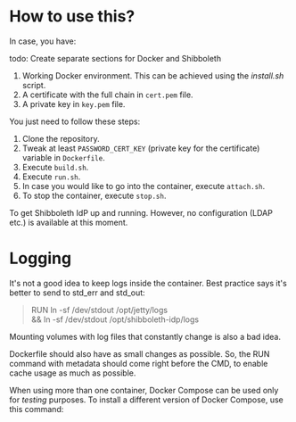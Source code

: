 # How to use this?

In case, you have:

todo: Create separate sections for Docker and Shibboleth

1. Working Docker environment. This can be achieved using the *install.sh* script.
2. A certificate with the full chain in `cert.pem` file.
3. A private key in `key.pem` file.

You just need to follow these steps:

1. Clone the repository.
2. Tweak at least `PASSWORD_CERT_KEY` (private key for the certificate) variable in `Dockerfile`.
3. Execute `build.sh`.
4. Execute `run.sh`.
5. In case you would like to go into the container, execute `attach.sh`.
6. To stop the container, execute `stop.sh`.

To get Shibboleth IdP up and running. However, no configuration (LDAP etc.) is available at this moment.


# Logging #

It's not a good idea to keep logs inside the container. Best practice says it's better to send to std_err and std_out:

> RUN ln -sf /dev/stdout  /opt/jetty/logs \
        && ln -sf /dev/stdout /opt/shibboleth-idp/logs

Mounting volumes with log files that constantly change is also a bad idea.

Dockerfile should also have as small changes as possible. So, the RUN command with metadata should come right before
the CMD, to enable cache usage as much as possible.

When using more than one container, Docker Compose can be used only for *testing* purposes. To install a different
version of Docker Compose, use this command:
